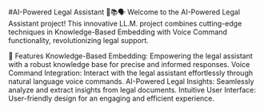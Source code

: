#AI-Powered Legal Assistant 🤖📚🗣️
Welcome to the AI-Powered Legal Assistant project! This innovative LL.M. project combines cutting-edge techniques in Knowledge-Based Embedding with Voice Command functionality, revolutionizing legal support.

🌟 Features
Knowledge-Based Embedding: Empowering the legal assistant with a robust knowledge base for precise and informed responses.
Voice Command Integration: Interact with the legal assistant effortlessly through natural language voice commands.
AI-Powered Legal Insights: Seamlessly analyze and extract insights from legal documents.
Intuitive User Interface: User-friendly design for an engaging and efficient experience.

